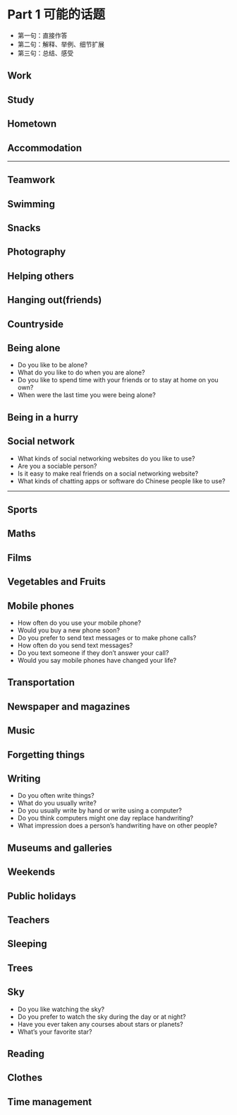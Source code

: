 # Part 1 可能的话题
* 第一句：直接作答
* 第二句：解释、举例、细节扩展
* 第三句：总结、感受


## Work

## Study

## Hometown

## Accommodation

---


## Teamwork

## Swimming

## Snacks

## Photography

## Helping others

## Hanging out(friends)

## Countryside

## Being alone
* Do you like to be alone?
* What do you like to do when you are alone?
* Do you like to spend time with your friends or to stay at home on you own?
* When were the last time you were being alone?


## Being in a hurry

## Social network

* What kinds of social networking websites do you like to use?
* Are you a sociable person?
* Is it easy to make real friends on a social networking website?
* What kinds of chatting apps or software do Chinese people like to use?

---
## Sports

## Maths

## Films 

## Vegetables and Fruits

## Mobile phones

* How often do you use your mobile phone?
* Would you buy a new phone soon?
* Do you prefer to send text messages or to make phone calls?
* How often do you send text messages?
* Do you text someone if they don’t answer your call?
* Would you say mobile phones have changed your life?


## Transportation

## Newspaper and magazines

## Music

## Forgetting things

## Writing 
* Do you often write things?
* What do you usually write?
* Do you usually write by hand or write using a computer?
* Do you think computers might one day replace handwriting?
* What impression does a person’s handwriting have on other people?


## Museums and galleries

## Weekends 

## Public holidays

## Teachers

## Sleeping

## Trees

## Sky

* Do you like watching the sky?
* Do you prefer to watch the sky during the day or at night?
* Have you ever taken any courses about stars or planets?
* What’s your favorite star?


## Reading 

## Clothes

## Time management






